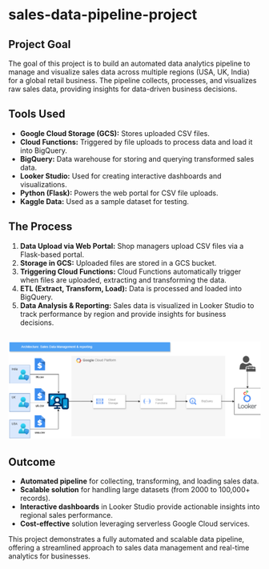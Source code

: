 # sales-data-pipeline-project

## Project Goal
The goal of this project is to build an automated data analytics pipeline to manage and visualize sales data across multiple regions (USA, UK, India) for a global retail business. The pipeline collects, processes, and visualizes raw sales data, providing insights for data-driven business decisions.

## Tools Used
- **Google Cloud Storage (GCS):** Stores uploaded CSV files.
- **Cloud Functions:** Triggered by file uploads to process data and load it into BigQuery.
- **BigQuery:** Data warehouse for storing and querying transformed sales data.
- **Looker Studio:** Used for creating interactive dashboards and visualizations.
- **Python (Flask):** Powers the web portal for CSV file uploads.
- **Kaggle Data:** Used as a sample dataset for testing.

## The Process
1. **Data Upload via Web Portal:** Shop managers upload CSV files via a Flask-based portal.
2. **Storage in GCS:** Uploaded files are stored in a GCS bucket.
3. **Triggering Cloud Functions:** Cloud Functions automatically trigger when files are uploaded, extracting and transforming the data.
4. **ETL (Extract, Transform, Load):** Data is processed and loaded into BigQuery.
5. **Data Analysis & Reporting:** Sales data is visualized in Looker Studio to track performance by region and provide insights for business decisions.

## ![Architecture](https://github.com/monikavaddineni/sales-data-pipeline-project/blob/main/salesetl.png)


## Outcome
- **Automated pipeline** for collecting, transforming, and loading sales data.
- **Scalable solution** for handling large datasets (from 2000 to 100,000+ records).
- **Interactive dashboards** in Looker Studio provide actionable insights into regional sales performance.
- **Cost-effective** solution leveraging serverless Google Cloud services.

This project demonstrates a fully automated and scalable data pipeline, offering a streamlined approach to sales data management and real-time analytics for businesses.
